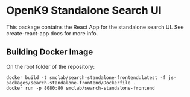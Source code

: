 # OpenK9 Standalone Search UI

This package contains the React App for the standalone search UI. See create-react-app docs for more info.

## Building Docker Image

On the root folder of the repository:

```
docker build -t smclab/search-standalone-frontend:latest -f js-packages/search-standalone-frontend/Dockerfile .
docker run -p 8080:80 smclab/search-standalone-frontend
```
